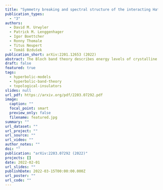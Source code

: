 ```yaml
---
title: "Symmetry breaking and spectral structure of the interacting Hatano-Nelson model"
publication_types:
  - "3"
authors:
  - David M. Urwyler
  - Patrick M. Lenggenhager
  - Igor Boettcher
  - Ronny Thomale
  - Titus Neupert
  - Tomáš Bzdušek
publication_short: arXiv:2201.12653 (2022)
abstract: The Bloch band theory describes energy levels of crystalline media by a collection of bands in momentum space. These bands can be characterized by non\-trivial topological invariants, which via bulk-boundary correspondence imply protected boundary states inside the bulk energy gap. Recently, hyperbolic lattices that tile the negatively curved hyperbolic plane emerged as a new paradigm of synthetic matter, and their energy levels were characterized by a band structure in a four\- \(or higher\-\)dimensional momentum space. To explore the uncharted topological aspects arising in hyperbolic band theory, we here introduce elementary models of hyperbolic topological band insulators: the hyperbolic Haldane model and the hyperbolic Kane\-Mele model, both obtained by replacing the hexagonal cells of their Euclidean counterparts by octagons. Their non\-trivial topology is revealed by computing topological invariants in both position and momentum space. The bulk-boundary correspondence is evidenced by comparing bulk and boundary density of states, by modelling propagation of edge excitations, and by their robustness against disorder.
draft: false
featured: true
tags:
  - hyperbolic-models
  - hyperbolic-band-theory
  - topological-insulators
slides: null
url_pdf: https://arxiv.org/pdf/2203.07292.pdf
image:
  caption: ""
  focal_point: smart
  preview_only: false
  filename: featured.jpg
summary: ""
url_dataset: ""
url_project: ""
url_source: ""
url_video: ""
author_notes: ""
doi: ""
publication: "arXiv:2203.07292 (2022)"
projects: []
date: 2022-02-01
url_slides: ""
publishDate: 2022-03-15T00:00:00.000Z
url_poster: ""
url_code: ""
---
```

